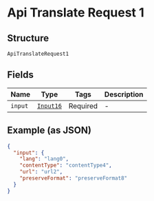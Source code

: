 
# Api Translate Request 1

## Structure

`ApiTranslateRequest1`

## Fields

| Name | Type | Tags | Description |
|  --- | --- | --- | --- |
| `input` | [`Input16`](../../doc/models/input-16.md) | Required | - |

## Example (as JSON)

```json
{
  "input": {
    "lang": "lang0",
    "contentType": "contentType4",
    "url": "url2",
    "preserveFormat": "preserveFormat8"
  }
}
```

